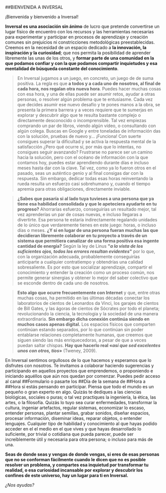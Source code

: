 ##BIENVENIDA A INVERSAL

¡Bienvenida y bienvenido a Inversal! 


**Inversal es una asociación sin ánimo** de lucro que pretende convertirse un lugar físico de encuentro con los recursos y las herramientas necesarias para experimentar y participar en procesos de aprendizaje y creación comunes sin prejuicios ni constricciones metodológicas preestablecidas. Creemos en la necesidad de un espacio dedicado a **la innovación, la inspiración y la curiosidad**; que nos permita la posibilidad de aprender libremente las unas de los otros, y **formar parte de una comunidad en la que podamos confiar y con la que podamos compartir inquietudes y esa mentalidad de búsqueda constante del conocimiento**.
 
> En Inversal jugamos a un juego, en concreto, un juego de de suma positiva. La regla es que **a todos y a cada uno de nosotros, al final de cada hora, nos regalan otra nueva hora**. Puedes hacer muchas cosas con esa hora, y una de ellas puede ser asumir retos, ayudar a otras personas, o resolver algún problema que te entusiasme. Cada vez que decides asumir ese nuevo desafío y te pones manos a la obra, se presenta la primera barrera y a veces requiere que te sumerjas en explorar y descubrir algo que te resulta bastante complejo o directamente desconocido o incomprensible. Tal vez empiezas comprando un par de libros, viendo algún vídeo, o consultando con algún colega. Buscas en Google y entre toneladas de información das con la solución, pruebas de nuevo y... ¡Funciona! Con suerte consigues superar la dificultad  y se activa la respuesta mental de la satisfacción ¿Pero qué ocurre si, por más que lo intentas, no consigues seguir avanzando? Frustrarse no parece ser un camino hacia la solución, pero con el océano de información con la que contamos hoy, puedes estar aprendiendo durante días e incluso meses hasta dar con la clave. Tal vez, como ya lo fueron otros en el pasado, seas un auténtico genio y al final consigas dar con la respuesta. Sin embargo, dedicar todas esas horas reinventando la rueda resulta un esfuerzo casi sobrehumano y, cuando el tiempo apremia para otras obligaciones, directamente inviable. 

> **¿Sabes que pasaría si al lado tuya tuvieses a una persona que ya tiene esa habilidad consolidada y que le apeteciera ayudarte en tu progreso?** Ahorrarías esfuerzo, conseguirías un resultado mejor, tal vez aprenderías un par de cosas nuevas, e incluso llegaras a divertirte. Esa persona te estaría indirectamente regalando unidades de lo único que verdaremente tienes en este juego: horas, o incluso días o meses. **¿Y si en lugar de una persona fueran muchas las que decidieran libremente colaborar en tu proyecto a través de un sistema que permitiera canalizar de una forma positiva esa ingente cantidad de energía?** Según la ley de Linus __"*a la vista de los suficientes ojos, todos los errores resultan evidentes*"__ por lo que, con la organización adecuada, probablemente conseguirías anticiparte a cualquier contratiempo y obtendrías una calidad sobresaliente. Es por esto que socializar aprendizaje, compartir el conocimiento y entender la creación como un proceso común, nos permite generar sinergias y obtener lo mejor del saber colectivo que se esconde dentro de cada uno de nosotros. 

> **Esto algo que ocurre frecuentemente con Internet** y que, entre otras muchas cosas, ha permitido en las últimas décadas conectar los laboratorios de cientos de Leonardos da Vinci, los garajes de cientos de Bill Gates, y las ágoras de cientos de Sócrates por todo el planeta; revolucionando la ciencia, la tecnologia y la sociedad de una manera extraordinaria. **Sin embargo dicha conexión continúa siendo en muchos casos apenas digital.** Los espacios físicos que comparten continúan estando separados, por lo que continúan sin poder entablarse relaciones completamente humanas, que creemos que siguen siendo las más enriquecedoras, a pesar de que a veces puedan saltar chispas. __Hay que hacerlo real «*así que sed excelentes unos con otros, tíos*»__ (Tweney, 2009).

En Inversal sentimos orgullosos de lo que hacemos y esperamos que lo disfrutes con nosotros. Te invitamos a colaborar haciendo sugerencias y participando en aquellos proyectos que emprendemos, o proponiendo e iniciando aquéllos que aún nos quedan por comenzar. Puedes pedir acceso al canal ##Formulario o pasarte los ##Día de la semana de ##Hora a ##Hora si estás pensando en participar. Piensa que todo el mundo es un pequeño o gran experto en algo. Quizás te dediques a las ciencias biológicas, sociales o puras; o tal vez practiques la ingeniería, la ética, las artes, o la filosofía. Quizás lo tuyo sea curar enfermedades, transformar la cultura, ingeniar artefactos, regular sistemas, economizar lo escaso, entender personas, plantar semillas, grabar sonidos, diseñar espacios, procesar información, diseminar ideas, reparar objetos, o entender lenguajes. Cualquier tipo de habilidad y conocimiento al que hayas podido acceder en el el medio en el que vives y que hayas desarrollado lo suficiente, por trivial o cotidiana que pueda parecer, puede ser increíblemente útil y necesaria para otra persona; o incluso para más de una. 

**Seas de donde seas y vengas de donde vengas, si eres de esas personas que no se conforman fácilmente cuando le dicen que no es posible resolver un problema, y compartes esa inquietud por transformar tu realidad, o esa curiosidad incansable por explorar y descubrir los confines de este universo, hay un lugar para ti en Inversal.**

_¿Nos ayudas?_
